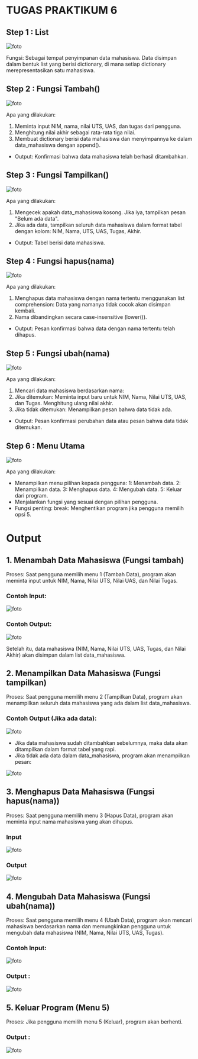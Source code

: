 # TUGAS PRAKTIKUM 6

## Step 1 : List

![foto](FOTO/ss1.png)

Fungsi: Sebagai tempat penyimpanan data mahasiswa. Data disimpan dalam bentuk list yang berisi dictionary, di mana setiap dictionary merepresentasikan satu mahasiswa.

## Step 2 : Fungsi Tambah()

![foto](foto/ss2.png)

Apa yang dilakukan:
1. Meminta input NIM, nama, nilai UTS, UAS, dan tugas dari pengguna.
2. Menghitung nilai akhir sebagai rata-rata tiga nilai.
3. Membuat dictionary berisi data mahasiswa dan menyimpannya ke dalam data_mahasiswa dengan append().
* Output: Konfirmasi bahwa data mahasiswa telah berhasil ditambahkan.

## Step 3 : Fungsi Tampilkan()

![foto](foto/ss3.png)

Apa yang dilakukan:
1. Mengecek apakah data_mahasiswa kosong. Jika iya, tampilkan pesan "Belum ada data".
2. Jika ada data, tampilkan seluruh data mahasiswa dalam format tabel dengan kolom:
NIM, Nama, UTS, UAS, Tugas, Akhir.
* Output: Tabel berisi data mahasiswa.

## Step 4 : Fungsi hapus(nama)

![foto](foto/ss4.png)

Apa yang dilakukan:
1. Menghapus data mahasiswa dengan nama tertentu menggunakan list comprehension:
Data yang namanya tidak cocok akan disimpan kembali.
2. Nama dibandingkan secara case-insensitive (lower()).
* Output: Pesan konfirmasi bahwa data dengan nama tertentu telah dihapus.

## Step 5 : Fungsi ubah(nama)

![foto](foto/ss5.png)

Apa yang dilakukan:
1. Mencari data mahasiswa berdasarkan nama:
2. Jika ditemukan:
Meminta input baru untuk NIM, Nama, Nilai UTS, UAS, dan Tugas.
Menghitung ulang nilai akhir.
3. Jika tidak ditemukan:
Menampilkan pesan bahwa data tidak ada.
* Output: Pesan konfirmasi perubahan data atau pesan bahwa data tidak ditemukan.

## Step 6 : Menu Utama

![foto](foto/ss6.png)

Apa yang dilakukan: 
* Menampilkan menu pilihan kepada pengguna:
1: Menambah data.
2: Menampilkan data.
3: Menghapus data.
4: Mengubah data.
5: Keluar dari program.
* Menjalankan fungsi yang sesuai dengan pilihan pengguna.
* Fungsi penting:
break: Menghentikan program jika pengguna memilih opsi 5.

# Output

## 1. Menambah Data Mahasiswa (Fungsi tambah)
Proses:
Saat pengguna memilih menu 1 (Tambah Data), program akan meminta input untuk NIM, Nama, Nilai UTS, Nilai UAS, dan Nilai Tugas.

### Contoh Input:

![foto](foto/ss7.png)

### Contoh Output:

![foto](foto/ss8.png)

Setelah itu, data mahasiswa (NIM, Nama, Nilai UTS, UAS, Tugas, dan Nilai Akhir) akan disimpan dalam list data_mahasiswa.

## 2. Menampilkan Data Mahasiswa (Fungsi tampilkan)
Proses:
Saat pengguna memilih menu 2 (Tampilkan Data), program akan menampilkan seluruh data mahasiswa yang ada dalam list data_mahasiswa.

### Contoh Output (Jika ada data):

![foto](foto/ss9.png)

* Jika data mahasiswa sudah ditambahkan sebelumnya, maka data akan ditampilkan dalam format tabel yang rapi.
* Jika tidak ada data dalam data_mahasiswa, program akan menampilkan pesan:

![foto](foto/ss10.png)

## 3. Menghapus Data Mahasiswa (Fungsi hapus(nama))
Proses:
Saat pengguna memilih menu 3 (Hapus Data), program akan meminta input nama mahasiswa yang akan dihapus.

### Input 

![foto](foto/ss11.png)

### Output

![foto](foto/ss12.png)

## 4. Mengubah Data Mahasiswa (Fungsi ubah(nama))
Proses:
Saat pengguna memilih menu 4 (Ubah Data), program akan mencari mahasiswa berdasarkan nama dan memungkinkan pengguna untuk mengubah data mahasiswa (NIM, Nama, Nilai UTS, UAS, Tugas).

### Contoh Input:

![foto](foto/ss13.png)

### Output :

![foto](foto/ss14.png)

## 5. Keluar Program (Menu 5)
Proses:
Jika pengguna memilih menu 5 (Keluar), program akan berhenti.

### Output :

![foto](foto/ss15.png)





